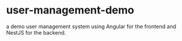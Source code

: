 # user-management-demo
a demo user management system using Angular for the frontend and NestJS for the backend.
